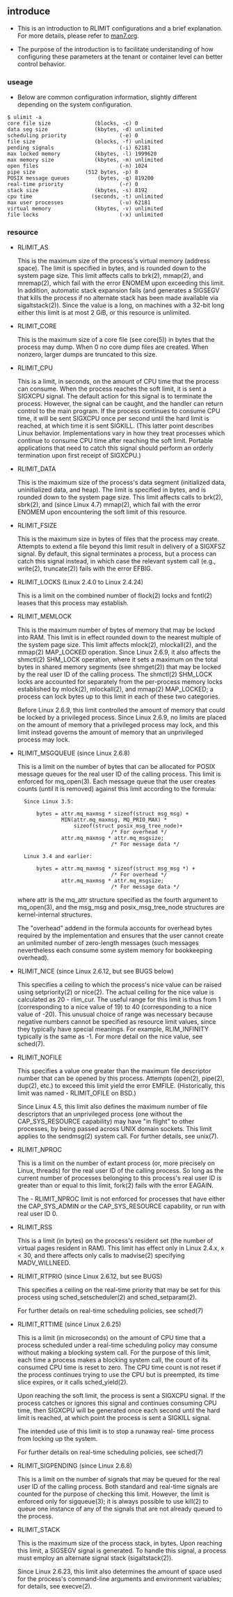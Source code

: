 ## introduce

- This is an introduction to RLIMIT configurations and a brief explanation. For more details, please refer to [man7.org](https://man7.org/linux/man-pages/man2/getrlimit.2.html).

- The purpose of the introduction is to facilitate understanding of how configuring these parameters at the tenant or container level can better control behavior.

### useage

- Below are common configuration information, slightly different depending on the system configuration.

```
$ ulimit -a
core file size              (blocks, -c) 0
data seg size               (kbytes, -d) unlimited
scheduling priority                 (-e) 0
file size                   (blocks, -f) unlimited
pending signals                     (-i) 62181
max locked memory           (kbytes, -l) 1999620
max memory size             (kbytes, -m) unlimited
open files                          (-n) 1024
pipe size                (512 bytes, -p) 8
POSIX message queues         (bytes, -q) 819200
real-time priority                  (-r) 0
stack size                  (kbytes, -s) 8192
cpu time                   (seconds, -t) unlimited
max user processes                  (-u) 62181
virtual memory              (kbytes, -v) unlimited
file locks                          (-x) unlimited
```

### resource
- RLIMIT_AS

    This is the maximum size of the process's virtual memory
    (address space).  The limit is specified in bytes, and is
    rounded down to the system page size.  This limit affects
    calls to brk(2), mmap(2), and mremap(2), which fail with
    the error ENOMEM upon exceeding this limit.  In addition,
    automatic stack expansion fails (and generates a SIGSEGV
    that kills the process if no alternate stack has been made
    available via sigaltstack(2)).  Since the value is a long,
    on machines with a 32-bit long either this limit is at
    most 2 GiB, or this resource is unlimited.

- RLIMIT_CORE

    This is the maximum size of a core file (see core(5)) in
    bytes that the process may dump.  When 0 no core dump
    files are created.  When nonzero, larger dumps are
    truncated to this size.

- RLIMIT_CPU

    This is a limit, in seconds, on the amount of CPU time
    that the process can consume.  When the process reaches
    the soft limit, it is sent a SIGXCPU signal.  The default
    action for this signal is to terminate the process.
    However, the signal can be caught, and the handler can
    return control to the main program.  If the process
    continues to consume CPU time, it will be sent SIGXCPU
    once per second until the hard limit is reached, at which
    time it is sent SIGKILL.  (This latter point describes
    Linux behavior.  Implementations vary in how they treat
    processes which continue to consume CPU time after
    reaching the soft limit.  Portable applications that need
    to catch this signal should perform an orderly termination
    upon first receipt of SIGXCPU.)

- RLIMIT_DATA

    This is the maximum size of the process's data segment
    (initialized data, uninitialized data, and heap).  The
    limit is specified in bytes, and is rounded down to the
    system page size.  This limit affects calls to brk(2),
    sbrk(2), and (since Linux 4.7) mmap(2), which fail with
    the error ENOMEM upon encountering the soft limit of this
    resource.

- RLIMIT_FSIZE

    This is the maximum size in bytes of files that the
    process may create.  Attempts to extend a file beyond this
    limit result in delivery of a SIGXFSZ signal.  By default,
    this signal terminates a process, but a process can catch
    this signal instead, in which case the relevant system
    call (e.g., write(2), truncate(2)) fails with the error
    EFBIG.

- RLIMIT_LOCKS (Linux 2.4.0 to Linux 2.4.24)

    This is a limit on the combined number of flock(2) locks
    and fcntl(2) leases that this process may establish.

- RLIMIT_MEMLOCK

    This is the maximum number of bytes of memory that may be
    locked into RAM.  This limit is in effect rounded down to
    the nearest multiple of the system page size.  This limit
    affects mlock(2), mlockall(2), and the mmap(2) MAP_LOCKED
    operation.  Since Linux 2.6.9, it also affects the
    shmctl(2) SHM_LOCK operation, where it sets a maximum on
    the total bytes in shared memory segments (see shmget(2))
    that may be locked by the real user ID of the calling
    process.  The shmctl(2) SHM_LOCK locks are accounted for
    separately from the per-process memory locks established
    by mlock(2), mlockall(2), and mmap(2) MAP_LOCKED; a
    process can lock bytes up to this limit in each of these
    two categories.

    Before Linux 2.6.9, this limit controlled the amount of
    memory that could be locked by a privileged process.
    Since Linux 2.6.9, no limits are placed on the amount of
    memory that a privileged process may lock, and this limit
    instead governs the amount of memory that an unprivileged
    process may lock.

- RLIMIT_MSGQUEUE (since Linux 2.6.8)

    This is a limit on the number of bytes that can be
    allocated for POSIX message queues for the real user ID of
    the calling process.  This limit is enforced for
    mq_open(3).  Each message queue that the user creates
    counts (until it is removed) against this limit according
    to the formula:

        Since Linux 3.5:

            bytes = attr.mq_maxmsg * sizeof(struct msg_msg) +
                    MIN(attr.mq_maxmsg, MQ_PRIO_MAX) *
                        sizeof(struct posix_msg_tree_node)+
                                    /* For overhead */
                    attr.mq_maxmsg * attr.mq_msgsize;
                                    /* For message data */

        Linux 3.4 and earlier:

            bytes = attr.mq_maxmsg * sizeof(struct msg_msg *) +
                                    /* For overhead */
                    attr.mq_maxmsg * attr.mq_msgsize;
                                    /* For message data */

    where attr is the mq_attr structure specified as the
    fourth argument to mq_open(3), and the msg_msg and
    posix_msg_tree_node structures are kernel-internal
    structures.

    The "overhead" addend in the formula accounts for overhead
    bytes required by the implementation and ensures that the
    user cannot create an unlimited number of zero-length
    messages (such messages nevertheless each consume some
    system memory for bookkeeping overhead).

- RLIMIT_NICE (since Linux 2.6.12, but see BUGS below)

    This specifies a ceiling to which the process's nice value
    can be raised using setpriority(2) or nice(2).  The actual
    ceiling for the nice value is calculated as 20 - rlim_cur.
    The useful range for this limit is thus from 1
    (corresponding to a nice value of 19) to 40 (corresponding
    to a nice value of -20).  This unusual choice of range was
    necessary because negative numbers cannot be specified as
    resource limit values, since they typically have special
    meanings.  For example, RLIM_INFINITY typically is the
    same as -1.  For more detail on the nice value, see
    sched(7).

- RLIMIT_NOFILE

    This specifies a value one greater than the maximum file
    descriptor number that can be opened by this process.
    Attempts (open(2), pipe(2), dup(2), etc.)  to exceed this
    limit yield the error EMFILE.  (Historically, this limit
    was named - RLIMIT_OFILE on BSD.)

    Since Linux 4.5, this limit also defines the maximum
    number of file descriptors that an unprivileged process
    (one without the CAP_SYS_RESOURCE capability) may have "in
    flight" to other processes, by being passed across UNIX
    domain sockets.  This limit applies to the sendmsg(2)
    system call.  For further details, see unix(7).

- RLIMIT_NPROC

    This is a limit on the number of extant process (or, more
    precisely on Linux, threads) for the real user ID of the
    calling process.  So long as the current number of
    processes belonging to this process's real user ID is
    greater than or equal to this limit, fork(2) fails with
    the error EAGAIN.

    The - RLIMIT_NPROC limit is not enforced for processes that
    have either the CAP_SYS_ADMIN or the CAP_SYS_RESOURCE
    capability, or run with real user ID 0.

- RLIMIT_RSS

    This is a limit (in bytes) on the process's resident set
    (the number of virtual pages resident in RAM).  This limit
    has effect only in Linux 2.4.x, x < 30, and there affects
    only calls to madvise(2) specifying MADV_WILLNEED.

- RLIMIT_RTPRIO (since Linux 2.6.12, but see BUGS)

    This specifies a ceiling on the real-time priority that
    may be set for this process using sched_setscheduler(2)
    and sched_setparam(2).

    For further details on real-time scheduling policies, see
    sched(7)

- RLIMIT_RTTIME (since Linux 2.6.25)

    This is a limit (in microseconds) on the amount of CPU
    time that a process scheduled under a real-time scheduling
    policy may consume without making a blocking system call.
    For the purpose of this limit, each time a process makes a
    blocking system call, the count of its consumed CPU time
    is reset to zero.  The CPU time count is not reset if the
    process continues trying to use the CPU but is preempted,
    its time slice expires, or it calls sched_yield(2).

    Upon reaching the soft limit, the process is sent a
    SIGXCPU signal.  If the process catches or ignores this
    signal and continues consuming CPU time, then SIGXCPU will
    be generated once each second until the hard limit is
    reached, at which point the process is sent a SIGKILL
    signal.

    The intended use of this limit is to stop a runaway real-
    time process from locking up the system.

    For further details on real-time scheduling policies, see
    sched(7)

- RLIMIT_SIGPENDING (since Linux 2.6.8)

    This is a limit on the number of signals that may be
    queued for the real user ID of the calling process.  Both
    standard and real-time signals are counted for the purpose
    of checking this limit.  However, the limit is enforced
    only for sigqueue(3); it is always possible to use kill(2)
    to queue one instance of any of the signals that are not
    already queued to the process.

- RLIMIT_STACK

    This is the maximum size of the process stack, in bytes.
    Upon reaching this limit, a SIGSEGV signal is generated.
    To handle this signal, a process must employ an alternate
    signal stack (sigaltstack(2)).

    Since Linux 2.6.23, this limit also determines the amount
    of space used for the process's command-line arguments and
    environment variables; for details, see execve(2).